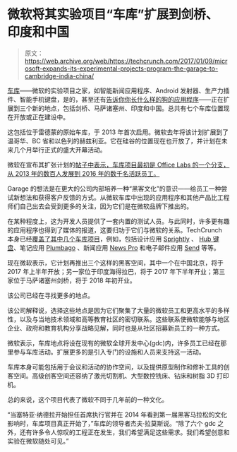 # 微软将其实验项目“车库”扩展到剑桥、印度和中国

> 原文：<https://web.archive.org/web/https://techcrunch.com/2017/01/09/microsoft-expands-its-experimental-projects-program-the-garage-to-cambridge-india-china/>

[车库](https://web.archive.org/web/20230316025302/https://www.microsoft.com/en-us/garage/default.aspx)——微软的实验项目之家，如智能新闻应用程序、Android 发射器、生产力插件、智能手机键盘，是的，甚至还有[告诉你你长什么样的狗的应用程序](https://web.archive.org/web/20230316025302/https://techcrunch.com/2016/02/12/microsofts-new-app-fetch-tells-you-what-kind-of-dog-you-are-and-it-can-id-your-dog-too/)——正在扩展到三个新的地点，包括剑桥、马萨诸塞州、印度和中国。总共有七个车库位置现在开放或正在建设中。

这包括位于雷德蒙的原始车库，于 2013 年首次启用。微软去年将该计划扩展到了温哥华、BC 省和以色列的赫兹利亚。它在硅谷的位置现在也开放了，并计划在未来几个月举行正式的盛大开幕活动。

微软在宣布其扩张计划的[帖子中表示，车库项目最初是 Office Labs 的一个分支，从 2013 年的数百人发展到 2016 年的数千名活跃员工。](https://web.archive.org/web/20230316025302/https://www.microsoft.com/en-us/garage/stories/2017-01-05-Commitment.aspx)

Garage 的想法是在更大的公司内部培养一种“黑客文化”的意识——给员工一种尝试新想法和获得客户反馈的方式。从微软车库中出现的应用程序和其他产品比工程师们自己出去会受到更多的关注，因为它们是在微软品牌下推出的。

在某种程度上，这为开发人员提供了一套内置的测试人员。与此同时，许多更有趣的应用程序也得到了媒体的报道，这要归功于它们与微软的关系。TechCrunch 本身已经[覆盖了其中几个车库项目](https://web.archive.org/web/20230316025302/https://techcrunch.com/tag/microsoft-garage/)，例如，包括设计应用 [Sprightly](https://web.archive.org/web/20230316025302/https://techcrunch.com/2016/06/07/microsofts-sprightly-app-lets-you-create-professional-designs-from-your-smartphone/) 、 [Hub 键盘](https://web.archive.org/web/20230316025302/https://techcrunch.com/2016/04/07/microsoft-brings-its-hub-keyboard-app-to-iphone/)、笔记应用 [Plumbago](https://web.archive.org/web/20230316025302/https://techcrunch.com/2016/02/19/microsoft-launches-plumbago-a-paper-app-competitor-that-lets-you-sketch-handwrite-notes/) 、新闻应用 [News Pro](https://web.archive.org/web/20230316025302/https://techcrunch.com/2016/01/26/microsoft-launches-a-bing-powered-news-app-for-ios-devices-news-pro/) 和电子邮件应用 [Send](https://web.archive.org/web/20230316025302/https://techcrunch.com/2015/09/16/send-to-android/) 等等。

现在微软表示，它计划再推出三个这样的黑客空间，其中一个在中国北京，将于 2017 年上半年开放；另一家位于印度海得拉巴，将于 2017 年下半年开业；第三家位于马萨诸塞州剑桥，将于 2018 年初开业。

该公司已经在寻找更多的地点。

该公司解释说，选择这些地点是因为它们聚集了大量的微软员工和更高水平的多样性，以及与当地技术领域和高等教育社区的密切联系。这些联系使微软能够与地区企业、政府和教育机构分享战略见解，同时也是从社区招募新员工的一种方式。

微软表示，车库地点将设在现有的微软全球开发中心(gdc)内，许多员工已经在那里参与车库活动。扩展更多的是引入专门的设施和人员来支持这一活动。

车库本身可能包括用于会议和活动的协作空间，以及提供原型制作和修补工具的创客空间。高级创客空间还容纳了激光切割机、大型数控铣床、钻床和树脂 3D 打印机。

总的来说，这个项目代表了微软不同于几年前的一种文化。

“当塞特亚·纳德拉开始担任首席执行官并在 2014 年看到第一届黑客马拉松的文化影响时，车库项目真正开始了，”车库的领导者杰夫·拉莫斯说。“除了六个 gdc 之外，还有许多令人惊叹的工程正在发生，我们希望满足这些需求。我们希望创意和实验在微软随处可见。”